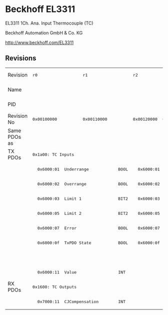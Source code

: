 # Beckhoff EL3311

EL3311 1Ch. Ana. Input Thermocouple (TC)

Beckhoff Automation GmbH & Co. KG

http://www.beckhoff.com/EL3311

## Revisions
<table>
<tr >
<td>Revision</td>
<td><pre>r0</pre></td>
<td><pre>r1</pre></td>
<td><pre>r2</pre></td>
<td><pre>r3</pre></td>
<td><pre>r4</pre></td>
<td><pre>r5</pre></td>
<td><pre>r6</pre></td>
<td><pre>r7</pre></td>
<td><pre>r8</pre></td>
</tr>
<tr >
<td>Name</td>
<td colspan=9 align="center"><pre>EL3311 1Ch. Ana. Input Thermocouple (TC)</pre></td>
</tr>
<tr >
<td>PID</td>
<td colspan=9 align="center"><pre>0x0cef3052</pre></td>
</tr>
<tr >
<td>Revision No</td>
<td><pre>0x00100000</pre></td>
<td><pre>0x00110000</pre></td>
<td><pre>0x00120000</pre></td>
<td><pre>0x00130000</pre></td>
<td><pre>0x00140000</pre></td>
<td><pre>0x00150000</pre></td>
<td><pre>0x00160000</pre></td>
<td><pre>0x00170000</pre></td>
<td><pre>0x00180000</pre></td>
</tr>
<tr >
<td>Same PDOs as</td>
<td colspan=9 align="center"><pre></pre></td>
</tr>
<tr class="txpdo pdosection">
<td rowspan=9 valign=top>TX PDOs</td>
<td colspan=9 align="left"><pre>0x1a00: TC Inputs</pre></td>
<td></td>
</tr>
<tr class="txpdo">
<td colspan=2 align="left"><pre>  0x6000:01  Underrange            BOOL</pre></td>
<td colspan=7 align="left"><pre>  0x6000:01  Status__Underrange    BOOL</pre></td>
</tr>
<tr class="txpdo">
<td colspan=2 align="left"><pre>  0x6000:02  Overrange             BOOL</pre></td>
<td colspan=7 align="left"><pre>  0x6000:02  Status__Overrange     BOOL</pre></td>
</tr>
<tr class="txpdo">
<td colspan=2 align="left"><pre>  0x6000:03  Limit 1               BIT2</pre></td>
<td colspan=7 align="left"><pre>  0x6000:03  Status__Limit 1       BIT2</pre></td>
</tr>
<tr class="txpdo">
<td colspan=2 align="left"><pre>  0x6000:05  Limit 2               BIT2</pre></td>
<td colspan=7 align="left"><pre>  0x6000:05  Status__Limit 2       BIT2</pre></td>
</tr>
<tr class="txpdo">
<td colspan=2 align="left"><pre>  0x6000:07  Error                 BOOL</pre></td>
<td colspan=7 align="left"><pre>  0x6000:07  Status__Error         BOOL</pre></td>
</tr>
<tr class="txpdo">
<td colspan=2 align="left"><pre>  0x6000:0f  TxPDO State           BOOL</pre></td>
<td colspan=7 align="left"><pre>  0x6000:0f  Status__TxPDO State   BOOL</pre></td>
</tr>
<tr class="txpdo">
<td colspan=8 align="left"></td>
<td><pre>  0x6000:10  Status__TxPDO Toggle  BOOL</pre></td>
</tr>
<tr class="txpdo">
<td colspan=9 align="left"><pre>  0x6000:11  Value                 INT</pre></td>
</tr>
<tr class="rxpdo pdosection">
<td rowspan=2 valign=top>RX PDOs</td>
<td colspan=9 align="left"><pre>0x1600: TC Outputs</pre></td>
<td></td>
</tr>
<tr class="rxpdo">
<td colspan=9 align="left"><pre>  0x7000:11  CJCompensation        INT</pre></td>
</tr>
</table>

